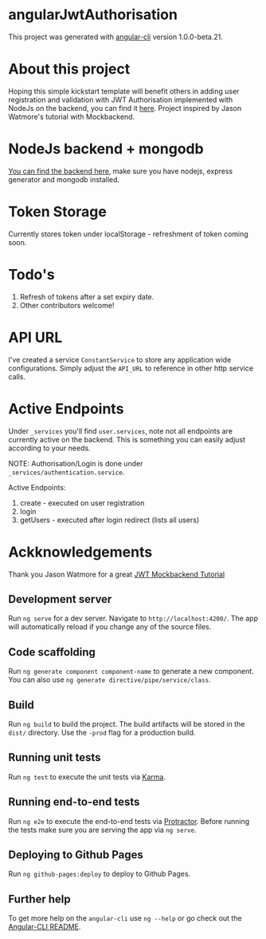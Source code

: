 # angularJwtAuthorisation

This project was generated with [angular-cli](https://github.com/angular/angular-cli) version 1.0.0-beta.21.

# About this project

Hoping this simple kickstart template will benefit others in adding user registration and validation with JWT Authorisation implemented with NodeJs on the backend, you can find it [here](https://github.com/rrubio/NodeJsJWT). Project inspired by Jason Watmore's tutorial with Mockbackend.

# NodeJs backend + mongodb

[You can find the backend here](https://github.com/rrubio/NodeJsJWT), make sure you have nodejs, express generator and mongodb installed.

# Token Storage

Currently stores token under localStorage - refreshment of token coming soon.

# Todo's

1. Refresh of tokens after a set expiry date.
2. Other contributors welcome!

# API URL 

I've created a service `ConstantService` to store any application wide configurations. Simply adjust the `API_URL` to reference in other http service calls.

# Active Endpoints 

Under `_services` you'll find `user.services`, note not all endpoints are currently active on the backend. This is something you can easily adjust according to your needs.

NOTE: Authorisation/Login is done under `_services/authentication.service`.

Active Endpoints:

1. create - executed on user registration
2. login
3. getUsers - executed after login redirect (lists all users)

# Ackknowledgements

Thank you Jason Watmore for a great [JWT Mockbackend Tutorial](http://jasonwatmore.com/post/2016/09/29/angular-2-user-registration-and-login-example-tutorial)

## Development server
Run `ng serve` for a dev server. Navigate to `http://localhost:4200/`. The app will automatically reload if you change any of the source files.

## Code scaffolding

Run `ng generate component component-name` to generate a new component. You can also use `ng generate directive/pipe/service/class`.

## Build

Run `ng build` to build the project. The build artifacts will be stored in the `dist/` directory. Use the `-prod` flag for a production build.

## Running unit tests

Run `ng test` to execute the unit tests via [Karma](https://karma-runner.github.io).

## Running end-to-end tests

Run `ng e2e` to execute the end-to-end tests via [Protractor](http://www.protractortest.org/).
Before running the tests make sure you are serving the app via `ng serve`.

## Deploying to Github Pages

Run `ng github-pages:deploy` to deploy to Github Pages.

## Further help

To get more help on the `angular-cli` use `ng --help` or go check out the [Angular-CLI README](https://github.com/angular/angular-cli/blob/master/README.md).
